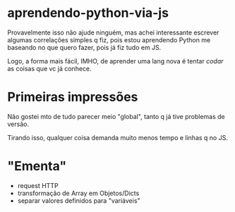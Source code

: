 # aprendendo-python-via-js

Provavelmente isso não ajude ninguém, mas achei interessante escrever algumas correlações simples q fiz,
pois estou aprendendo Python me baseando no que quero fazer, pois já fiz tudo em JS.

Logo, a forma mais fácil, IMHO, de aprender uma lang nova é tentar *codar* as coisas que vc já conhece.

# Primeiras impressões

Não gostei mto de tudo parecer meio "global", tanto q já tive problemas de versão.

Tirando isso, qualquer coisa demanda muito menos tempo e linhas q no JS.


# "Ementa"

- request HTTP
- transformação de Array em Objetos/Dicts
- separar valores definidos para "variáveis"
